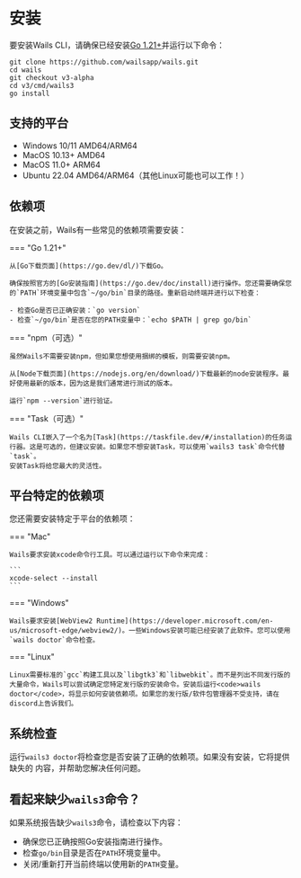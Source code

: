 # 安装

要安装Wails CLI，请确保已经安装[Go 1.21+](https://go.dev/dl/)并运行以下命令：

```shell
git clone https://github.com/wailsapp/wails.git
cd wails
git checkout v3-alpha
cd v3/cmd/wails3
go install
```

## 支持的平台

- Windows 10/11 AMD64/ARM64
- MacOS 10.13+ AMD64
- MacOS 11.0+ ARM64
- Ubuntu 22.04 AMD64/ARM64（其他Linux可能也可以工作！）

## 依赖项

在安装之前，Wails有一些常见的依赖项需要安装：

=== "Go 1.21+"

    从[Go下载页面](https://go.dev/dl/)下载Go。

    确保按照官方的[Go安装指南](https://go.dev/doc/install)进行操作。您还需要确保您的`PATH`环境变量中包含`~/go/bin`目录的路径。重新启动终端并进行以下检查：

    - 检查Go是否已正确安装：`go version`
    - 检查`~/go/bin`是否在您的PATH变量中：`echo $PATH | grep go/bin`

=== "npm（可选）"

    虽然Wails不需要安装npm，但如果您想使用捆绑的模板，则需要安装npm。

    从[Node下载页面](https://nodejs.org/en/download/)下载最新的node安装程序。最好使用最新的版本，因为这是我们通常进行测试的版本。

    运行`npm --version`进行验证。

=== "Task（可选）"

    Wails CLI嵌入了一个名为[Task](https://taskfile.dev/#/installation)的任务运行器。这是可选的，但建议安装。如果您不想安装Task，可以使用`wails3 task`命令代替`task`。
    安装Task将给您最大的灵活性。

## 平台特定的依赖项

您还需要安装特定于平台的依赖项：

=== "Mac"

    Wails要求安装xcode命令行工具。可以通过运行以下命令来完成：

    ```
    xcode-select --install
    ```

=== "Windows"

    Wails要求安装[WebView2 Runtime](https://developer.microsoft.com/en-us/microsoft-edge/webview2/)。一些Windows安装可能已经安装了此软件。您可以使用`wails doctor`命令检查。

=== "Linux"

    Linux需要标准的`gcc`构建工具以及`libgtk3`和`libwebkit`。而不是列出不同发行版的大量命令，Wails可以尝试确定您特定发行版的安装命令。安装后运行<code>wails doctor</code>，将显示如何安装依赖项。如果您的发行版/软件包管理器不受支持，请在discord上告诉我们。

## 系统检查

运行`wails3 doctor`将检查您是否安装了正确的依赖项。如果没有安装，它将提供缺失的
内容，并帮助您解决任何问题。

## 看起来缺少`wails3`命令？

如果系统报告缺少`wails3`命令，请检查以下内容：

- 确保您已正确按照Go安装指南进行操作。
- 检查`go/bin`目录是否在`PATH`环境变量中。
- 关闭/重新打开当前终端以使用新的`PATH`变量。
